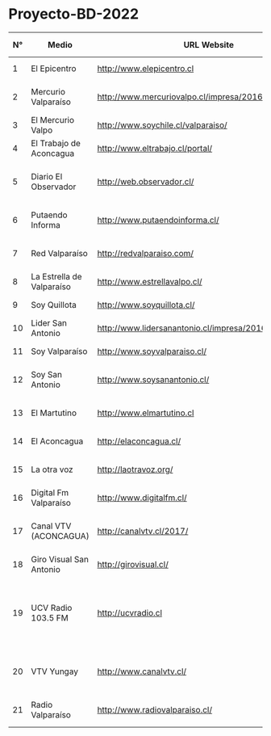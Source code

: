 # Proyecto-BD-2022


| N° | Medio | URL Website | papel/digital | Twitter | Facebook | Nac/Loc/HLoc | Seguido desde | Región Origen | Comuna Origen | Propiedad Legal | Personero-Propiedad | Origen medial |
| ----- | ----- | ----- | ----- | ----- | ----- | ----- | ----- | ----- | ----- | ----- | ----- | ----- |
| 1 | El Epicentro	| http://www.elepicentro.cl		| NULL | @elepicentro	| https://www.facebook.com/elepicentro.cl/	| L |	Febrero_2016	| 5 |	Valparaíso	 | Consorcio Periodístico | El Epicentro S.A |	Alex Molina	 | Diario Papel	|
| 2 | Mercurio Valparaíso	| http://www.mercuriovalpo.cl/impresa/2016/04/09/papel/ |	http://www.mercuriovalpo.cl/impresa/2019/10/25/full/cuerpo-principal/1/ |	@mercuriovalpo |	https://www.facebook.com/pages/El-Mercurio-de-Valpara%C3%ADso/225771637480359?fref=ts	| N	| Febrero_2016	| 5	| Valparaíso	| El Mercurio S.A.P	| Agustín Edwards	| Diario Papel	|
| 3 | El Mercurio Valpo	| http://www.soychile.cl/valparaiso/ | NULL |	@soyvalparaiso |	https://www.facebook.com/mercuriovalpo/	| L	| Febrero_2016 | 5	| Valparaíso	| El Mercurio S.A.P	| Agustín Edwards	| Diario Papel	|	
| 4 | El Trabajo de Aconcagua	|  http://www.eltrabajo.cl/portal/	| http://www.eltrabajo.cl/slide/nuevo/papeldigital.html	| @diarioeltrabajo	|https://www.facebook.com/ElTrabajoDiario/	|L|	Febrero_2016|	5|	San Felipe| 	El Trabajo|	Marco Antonio Juri	|Diario Papel		|													
| 5 | Diario El Observador	| http://web.observador.cl/	| http://web.observador.cl/wp-content/uploads/2019/10/PORTADA-CENTRO-251019.jpg	| @eo_enlinea	|https://www.facebook.com/ElObservadorQuillota/|	HL	|Febrero_2016|	5	|Quillota	|Empresa Periodística El Observador Ltda|	Roberto Silva Bijit |	Diario Papel	|			
| 6 | Putaendo Informa	| http://www.putaendoinforma.cl/| NULL| 		@PutaendoInforma| 	https://www.facebook.com/putaendoinforma/	| HL	|Febrero_2016	|5	|Putaendo |	Putaendo Informa|	Patricio Gallardo Montenegro|	Periódico Digital|
| 7| Red Valparaíso| 	http://redvalparaiso.com/| NULL| 		@RedValparaiso	|https://www.facebook.com/redvalparaiso/	|L	|Febrero_2016|	5|	Valparaíso|	Merelec SpA 	|Juan Eduardo Prieto|	Periódico Digital|
|8| La Estrella de Valparaíso |	http://www.estrellavalpo.cl/|	http://www.estrellavalpo.cl/impresa/2019/10/25/full/cuerpo-principal/1/	|@laestrellavalpo|	https://www.facebook.com/La-Estrella-de-Valparaiso-916451608443159/|	L	|Febrero_2016|	5	|Valparaíso	|El Mercurio S.A.P|	Agustín Edwards	|Diario Papel			|												
|9| Soy Quillota	|http://www.soyquillota.cl/	|http://www.estrellaquillota.cl/impresa/2019/10/25/full/cuerpo-principal/1/|	@soyquillota	|https://www.facebook.com/laestrelladequillota/?fref=ts|	L	|Febrero_2016|	5	|Quillota	|El Mercurio S.A.P	|Agustín Edwards	|Diario Papel	|
|10|Lider San Antonio|	http://www.lidersanantonio.cl/impresa/2016/04/09/papel/|	http://www.lidersanantonio.cl/impresa/2016/04/09/full/cuerpo-principal/1/|	@lidersanantonio|	https://www.facebook.com/lidersanantonio/?fref=ts|	L	|Febrero_2016|	5|	San Antonio|	El Mercurio S.A.P|	Agustín Edwards	|Diario Papel	|														
|11|Soy Valparaíso	|http://www.soyvalparaiso.cl/	| NULL|	@soyvalparaiso|	https://www.facebook.com/mercuriovalparaiso/?fref=nf|	L	|Febrero_2016|	5|	Valparaíso|	El Mercurio S.A.P|	Agustín Edwards|	Diario Papel	|											
|12|Soy San Antonio|	http://www.soysanantonio.cl/| NULL|		@soysanantonio|	https://www.facebook.com/pages/Diario-El-L%C3%ADder-de-San-Antonio/454767511241102?fref=ts|	L	|Febrero_2016|	5|	San Antonio|	El Mercurio S.A.P|	Agustín Edwards|	Diario Papel	|
|13|El Martutino|	http://www.elmartutino.cl| NULL|		@elmartutino|	https://www.facebook.com/elmartutino.cl/|	L	|Febrero_2016	|5|	Valparaíso|	Grupo Mi Voz Red de Diarios Ciudadanos	|Jorge Domínguez Larraín|	Periódico Digital|
|14|El Aconcagua|	http://elaconcagua.cl/	|NULL|	@elaconcagua|	https://www.facebook.com/elaconcagua.cl	|L	|Febrero_2016	|5	|San Felipe	|El Aconcagua|	Marcelo Jara Olivares|	Periódico Digital|
|15|La otra voz|	http://laotravoz.org/| NULL|		@laotravoz|	https://www.facebook.com/LaOtraVoz/|	L	|Febrero_2016	|5|	Viña del Mar| 	Empresa Periodística La Nación S.A.| NULL	|	Periódico Digital|
|16|Digital Fm Valparaíso| 	http://www.digitalfm.cl/| NULL|		@DigitalFmValpo|	S/fp|	L	|Febrero_2016|	5	|Valparaíso|	El Mercurio S.A.P|	Agustín Edwards|	Radio	|														
|17|Canal VTV (ACONCAGUA)|	http://canalvtv.cl/2017/| NULL|		@VTVCanal2	|https://www.facebook.com/canalvtvcl/|	L|	Febrero_2016	|5	|Los Andes|	Sociedad de Comunicaciones Salto del Soldado Ltda| NULL|		TV Abierta|
|18|Giro Visual San Antonio|	http://girovisual.cl/| NULL|		@girovisualtv|	https://www.facebook.com/girovisualTV/|	HL|	Febrero_2016|	5|	Isla Negra|	Giro visual|	Andrés Pons Márquez|	Tv Cable|
|19|UCV Radio 103.5 FM	|http://ucvradio.cl  | NULL|		@ucvradio |	https://www.facebook.com/UCVRadioFM/|	N	|Febrero_2018	|5	|Valparaíso	|CORPORACIÓN DE TELEVISIÓN DE LA PONTIFICIA UNIVERSIDAD CATÓLICA DE VALPARAÍSO	|RAFAEL ALONSO ECHEVERRÍA GONZÁLEZ|	Radio	|
|20|VTV Yungay	|http://www.canalvtv.cl/|NULL|		@canalvtvcl|	https://www.facebook.com/canal.vtv.1/	|HL	|Febrero_2018|	5	|Aconcagua	|Sociedad de Comunicaciones Salto del Soldado Ltda.|	José Andrés Gálvez V.|	TV Online|
|21|Radio Valparaíso	|http://www.radiovalparaiso.cl/	|NULL|	@RadioValparaiso |	https://www.facebook.com/valparaisofm|	HL	|Febrero_2018|	5|	Valparaíso|	Corporación de Radio Valparaíso Ltda|	Alfredo Ureta Quintana	|Radio  |	







